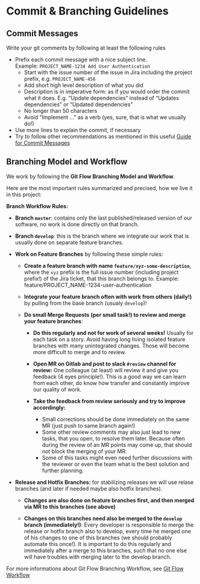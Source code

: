 # Commit & Branching Guidelines

## Commit Messages

Write your git comments by following at least the following rules
* Prefix each commit message with a nice subject line.<br/>
  Example: `PROJECT_NAME-1234 Add User Authentication`
   * Start with the issue number of the issue in Jira including the project prefix,
      e.g. `PROJECT_NAME-456`
   * Add short high level description of what you did
   * Description is in imperative form:
      as if you would order the commit what it does.
      E.g. “Update dependencies” instead of     “Updates dependencies” or “Updated dependencies”
   * No longer than 50 characters
   * Avoid "Implement ..." as a verb
      (yes, sure, that is what we usually do!)
* Use more lines to explain the commit, if necessary
* Try to follow other recommendations as mentioned in this useful [Guide for Commit Messages](http://chris.beams.io/posts/git-commit/)

## Branching Model and Workflow

We work by following the **Git Flow Branching Model and Workflow**.

 Here are the most important rules summarized and precised, how we live it in this project:

**Branch Workflow Rules:**

* **Branch `master`**: contains only the last published/released version of our software, no work is done directly on that branch.

* **Branch `develop`**: this is the branch where we integrate our work that is usually done on separate feature branches.

* **Work on Feature Branches** by following these simple rules:

   * **Create a feature branch with name `feature/xyz-some-description`**,
     where the `xyz` prefix is the full issue number (including project prefix!) of the Jira ticket, that this branch belongs to. Example: feature/PROJECT_NAME-1234-user-authentication

   * **Integrate your feature branch often with work from others (daily!)** by pulling from the base branch (usualy `develop`)!

   * **Do small Merge Requests (per small task!) to review and merge your feature branches**:

       * **Do this regularly and not for work of several weeks!** Usually for each task on a story. Avoid having long living isolated feature branches with many unintegrated changes. Those will become more difficult to merge and to review.

       * **Open MR on Gitlab and post to slack `#review` channel for review:** One colleague (at least) will review it and give you feedback (4 eyes principle!). This is a good way we can learn from each other, do know how transfer and constantly improve our quality of work.

       * **Take the feedback from review seriously and try to improve accordingly:**
          * Small corrections should be done immediately on the same MR (just push to same branch again!)
          * Some other review comments may also just lead to new tasks, that you open, to resolve them later. Because often during the review of an MR points may come up, that should not block the merging of your MR.
          * Some of this tasks might even need further discussions with the reviewer or even the team what is the best solution and further planning.

 * **Release and Hotfix Branches:** for stabilizing releases we will use relase branches (and later if needed maybe also hotfix branches).

      * **Changes are also done on feature branches first, and then merged via MR to this branches (see above)**

      * **Changes on this branches need also be merged to the `develop` branch (immediately!)**: Every developer is responsible to merge the release or hotfix branch also to develop, every time he merged one of his changes to one of this branches (we should probably automate this once!). It is important to do this regularly and immediately after a merge to this branches, such that no one else will have troubles with merging later to the develop branch.

For more informations about Git Flow Branching Workflow, see [Git Flow Workflow](https://www.atlassian.com/git/tutorials/comparing-workflows/gitflow-workflow)

